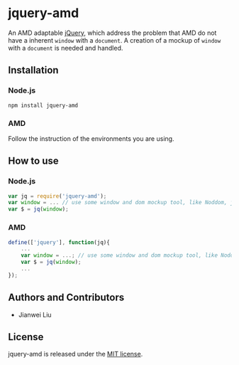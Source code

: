 # jquery-amd

An AMD adaptable [jQuery](https://github.com/jquery/jquery), which address the problem that AMD do not have a inherent `window` with a `document`. A creation of a mockup of `window` with a `document` is needed and handled.

## Installation

### Node.js

```
npm install jquery-amd
```

### AMD

Follow the instruction of the environments you are using.

## How to use

### Node.js

```JavaScript
var jq = require('jquery-amd');
var window = ... // use some window and dom mockup tool, like Noddom, jsdom etc.
var $ = jq(window);
```

### AMD

```JavaScript
define(['jquery'], function(jq){
    ...
    var window = ...; // use some window and dom mockup tool, like Noddom, jsdom etc.
    var $ = jq(window);
    ...
});
```

## Authors and Contributors

+ Jianwei Liu

## License

jquery-amd is released under the [MIT license](http://www.opensource.org/licenses/MIT).
